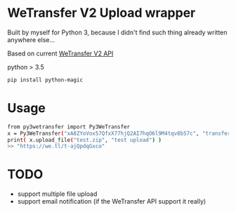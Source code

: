 # WeTransfer V2 Upload wrapper

Built by myself for Python 3, because I didn't find such thing already written anywhere else...

Based on current [WeTransfer V2 API][wetransferdoc]

python > 3.5

```sh
pip install python-magic
```

# Usage
```sh
from py3wetransfer import Py3WeTransfer
x = Py3WeTransfer("xA8ZYoVox57QfxX77hjQ2AI7hqO6l9M4tqv8b57c", "transfer")
print( x.upload_file("test.zip", "test upload") )
>> "https://we.tl/t-ajQpdqGxco"
```

# TODO
  - support multiple file upload
  - support email notification (if the WeTransfer API support it really)

   [wetransferdoc]: < : https://developers.wetransfer.com/documentation>
